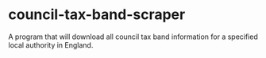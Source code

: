 # council-tax-band-scraper
A program that will download all council tax band information for a specified local authority in England.
